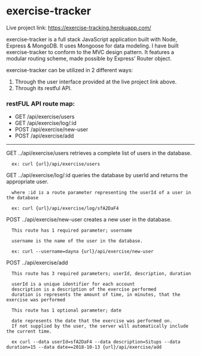 # exercise-tracker

Live project link:  https://exercise-tracking.herokuapp.com/

exercise-tracker is a full stack JavaScript application built with Node, Express & MongoDB.  It uses Mongoose for data modeling.
I have built exercise-tracker to conform to the MVC design pattern.  It features a modular routing scheme, made possible by
Express' Router object.  

exercise-tracker can be utilized in 2 different ways:

1)  Through the user interface provided at the live project link above.
2)  Through its restful API.

### restFUL API route map:

* GET   /api/exercise/users
* GET   /api/exercise/log/:id
* POST  /api/exercise/new-user
* POST  /api/exercise/add

------------------------------------------------------------------------

GET   ../api/exercise/users retrieves a complete list of users in the database.

      ex: curl {url}/api/exercise/users

GET   ../api/exercise/log/:id queries the database by userId and returns the appropriate user.
      
      where :id is a route parameter representing the userId of a user in the database
      
      ex: curl {url}/api/exercise/log/sfA2DaF4

POST  ../api/exercise/new-user creates a new user in the database.
      
      This route has 1 required parameter; username
      
      username is the name of the user in the database.      
      
      ex: curl --username=dayna {url}/api/exercise/new-user
      
POST  ../api/exercise/add

      This route has 3 required parameters; userId, description, duration
      
      userId is a unique identifier for each account
      description is a description of the exercise performed
      duration is represents the amount of time, in minutes, that the exercise was performed
      
      This route has 1 optional parameter; date
      
      date represents the date that the exercise was performed on.
      If not supplied by the user, the server will automatically include the current time.
      
      ex curl --data userId=sfA2DaF4 --data description=Situps --data duration=15 --data date==2018-10-13 {url}/api/exercise/add
